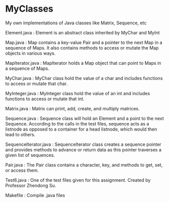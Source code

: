 # MyClasses
My own implementations of Java classes like Matrix, Sequence, etc

Element.java : 
Element is an abstract class inherited by MyChar and MyInt

Map.java : 
Map contains a key-value Pair and a pointer to the next Map in a sequence of Maps. It also contains methods
to access or mutate the Map objects in various ways. 

MapIterator.java : 
MapIterator holds a Map object that can point to Maps in a sequence of Maps.

MyChar.java : 
MyChar class hold the value of a char and includes functions to access or mutate that char.

MyInteger.java :
MyInteger class hold the value of an int and includes functions to access or mutate that int.

Matrix.java : 
Matrix can print, add, create, and multiply matrices.

Sequence.java :
Sequence class will hold an Element and a point to the next Sequence.
According to the calls in the test files, sequence acts as a listnode as opposed
to a container for a head listnode, which would then lead to others.

SequenceIterator.java :
SequenceIterator class creates a sequence pointer and provides methods to advance or 
return data as this pointer traverses a given list of sequences.

Pair.java :
The Pair class contains a character, key, and methods to get, set, or access them.

Test6.java :
One of the test files given for this assignment. Created by Professor Zhendong Su.

Makefile :
Compile .java files

